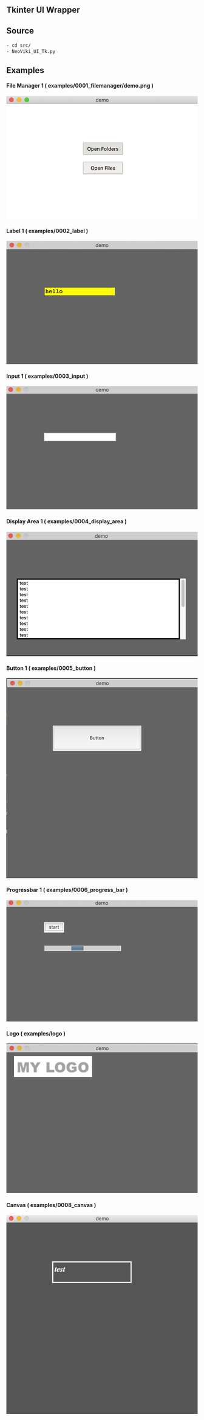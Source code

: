 ## Tkinter UI Wrapper


## Source

    - cd src/
    - NeoViki_UI_Tk.py

## Examples

#### File Manager 1 ( examples/0001_filemanager/demo.png )

![](examples/0001_filemanager/demo.png)

#### Label 1 ( examples/0002_label )

![](examples/0002_label/demo.png)

#### Input 1 ( examples/0003_input )

![](examples/0003_input/demo.png)

#### Display Area 1 ( examples/0004_display_area )

![](examples/0004_display_area/demo.png)

#### Button 1 ( examples/0005_button )

![](examples/0005_button/demo.png)

#### Progressbar 1 ( examples/0006_progress_bar )

![](examples/0006_progress_bar/demo.png)

#### Logo ( examples/logo )

![](examples/0007_logo/demo.png)

#### Canvas ( examples/0008_canvas )

![](examples/0008_canvas/demo.png )


